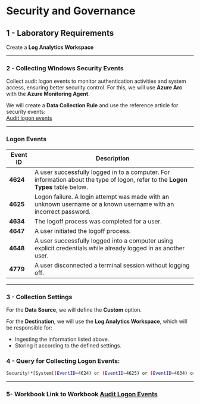 # Security and Governance

## 1 - Laboratory Requirements

Create a **Log Analytics Workspace**

---

### 2 - Collecting Windows Security Events

Collect audit logon events to monitor authentication activities and system access, ensuring better security control. For this, we will use **Azure Arc** with the **Azure Monitoring Agent**.

We will create a **Data Collection Rule** and use the reference article for security events:  
[Audit logon events](https://learn.microsoft.com/en-us/previous-versions/windows/it-pro/windows-10/security/threat-protection/auditing/basic-audit-logon-events#configure-this-audit-setting)

---

### Logon Events

| **Event ID** | **Description**                                                                                     |
|--------------|-----------------------------------------------------------------------------------------------------|
| **4624**     | A user successfully logged in to a computer. For information about the type of logon, refer to the **Logon Types** table below. |
| **4625**     | Logon failure. A login attempt was made with an unknown username or a known username with an incorrect password. |
| **4634**     | The logoff process was completed for a user.                                                        |
| **4647**     | A user initiated the logoff process.                                                                |
| **4648**     | A user successfully logged into a computer using explicit credentials while already logged in as another user. |
| **4779**     | A user disconnected a terminal session without logging off.                                        |

---

### 3 - Collection Settings

For the **Data Source**, we will define the **Custom** option.

For the **Destination**, we will use the **Log Analytics Workspace**, which will be responsible for:
- Ingesting the information listed above.
- Storing it according to the defined settings.

### 4 - Query for Collecting Logon Events:

```bash
Security!*[System[(EventID=4624) or (EventID=4625) or (EventID=4634) or (EventID=4647) or (EventID=4648) or (EventID=4779)]] 
```

---

### 5- Workbook **Link to Workbook** [Audit Logon Events](https://raw.githubusercontent.com/fabiotreze/AzureArcDemo/refs/heads/main/workbooks/lab4_AzureArc-AuditLogonEvents.workbook)
